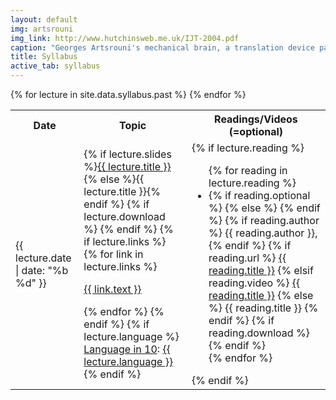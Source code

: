 ```yaml
---
layout: default
img: artsrouni
img_link: http://www.hutchinsweb.me.uk/IJT-2004.pdf
caption: "Georges Artsrouni's mechanical brain, a translation device patented in 1933 in France."
title: Syllabus
active_tab: syllabus
---
```


<table class="table table-striped"> 
  <tbody>
    <tr>
      <th>Date</th>
      <th>Topic</th>
      <th>Readings/Videos (<i class="fa fa-star"></i>=optional)</th>
    </tr>
    {% for lecture in site.data.syllabus.past %}
    <tr>
      <td>{{ lecture.date | date: "%b %d" }}</td>
      <td>
        {% if lecture.slides %}<a href="{{ lecture.slides }}">{{ lecture.title }}</a>
        {% else %}{{ lecture.title }}{% endif %}
        {% if lecture.download %} <a href="{{ lecture.download }}"><span class="glyphicon glyphicon-save"> </span></a> {% endif %}
      {% if lecture.links %}
        {% for link in lecture.links %}
          <p><a href="{{ link.url }}">{{ link.text }}</a></p>
        {% endfor %}
      {% endif %}
        {% if lecture.language %}
        <br/><a href="lin10.html">Language in 10</a>: <a href="{{ lecture.language_slides }}">{{ lecture.language }}</a>
        {% endif %}
      </td>
      <td>
        {% if lecture.reading %}
          <ul class="fa-ul">
          {% for reading in lecture.reading %}
            <li>
            {% if reading.optional %}<i class="fa-li fa fa-star"> </i>
            {% else %}<i class="fa-li fa"> </i> {% endif %}
            {% if reading.author %} {{ reading.author }}, {% endif %}
            {% if reading.url %}
            <a href="{{ reading.url }}">{{ reading.title }}</a>
            {% elsif reading.video %}
            <span class="glyphicon glyphicon-film"> </span> <a href="{{ reading.video }}">{{ reading.title }}</a>
            {% else %}
            {{ reading.title }} 
            {% endif %}
            {% if reading.download %} 
            <a href="{{ reading.download }}"><span class="glyphicon glyphicon-save"> </span></a> 
            {% endif %}
            </li>
          {% endfor %}
          </ul>
        {% endif %}
      </td>
    </tr>
    {% endfor %}

  </tbody>
</table>

